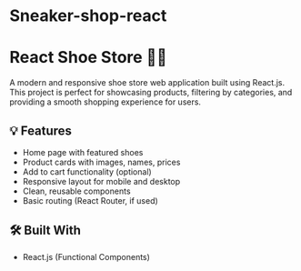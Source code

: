 # Sneaker-shop-react
# React Shoe Store 🥿👟

A modern and responsive shoe store web application built using React.js. This project is perfect for showcasing products, filtering by categories, and providing a smooth shopping experience for users.

## 💡 Features

- Home page with featured shoes
- Product cards with images, names, prices
- Add to cart functionality (optional)
- Responsive layout for mobile and desktop
- Clean, reusable components
- Basic routing (React Router, if used)

## 🛠️ Built With

- React.js (Functional Components)

